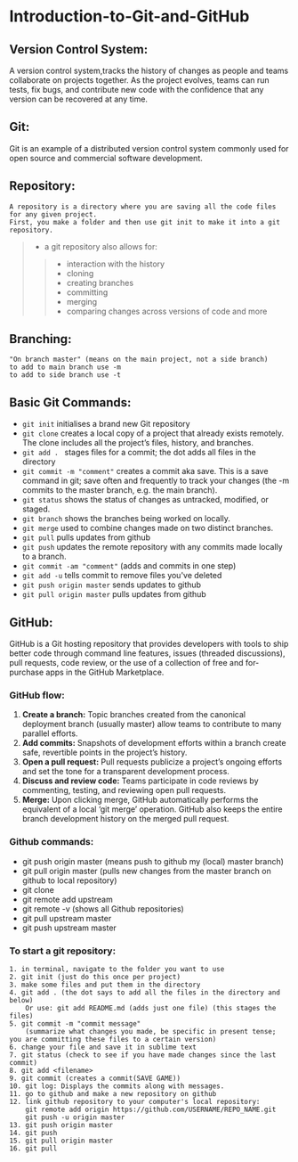# Introduction-to-Git-and-GitHub
## Version Control System:
A version control system,tracks the history of changes as people and teams collaborate on projects together. As the project evolves, teams can run tests, fix bugs, and contribute new code with the confidence that any version can be recovered at any time.

## Git:
Git is an example of a distributed version control system commonly used for open source and commercial software development. 

## Repository:
```
A repository is a directory where you are saving all the code files for any given project.  
First, you make a folder and then use git init to make it into a git repository.
```
> * a git repository also allows for: 
> > + interaction with the history
> > + cloning
> > + creating branches
> > + committing
> > + merging
> > + comparing changes across versions of code and more

## Branching:
```
"On branch master" (means on the main project, not a side branch)
to add to main branch use -m
to add to side branch use -t
```

## Basic Git Commands:
  * ``` git init ``` initialises a brand new Git repository
  * ``` git clone ``` creates a local copy of a project that already exists remotely. The clone includes all the project’s files, history, and branches.
  * ``` git add .  ``` stages files for a commit; the dot adds all files in the directory
  * ``` git commit -m "comment" ``` creates a commit aka save. This is a save command in git; save often and frequently to track your changes (the -m commits to the                                          master branch, e.g. the main branch).
  * ``` git status ``` shows the status of changes as untracked, modified, or staged.
  * ``` git branch ``` shows the branches being worked on locally.
  * ``` git merge ``` used to combine changes made on two distinct branches.
  * ``` git pull ``` pulls updates from github
  * ``` git push ``` updates the remote repository with any commits made locally to a branch.
  * ``` git commit -am "comment" ``` (adds and commits in one step)
  * ``` git add -u ``` tells commit to remove files you've deleted
  * ``` git push origin master ``` sends updates to github
  * ``` git pull origin master ``` pulls updates from github
  
  
  
 
## GitHub:
GitHub is a Git hosting repository that provides developers with tools to ship better code through command line features, issues (threaded discussions), pull requests, code review, or the use of a collection of free and for-purchase apps in the GitHub Marketplace.

### GitHub flow:
1. **Create a branch:** Topic branches created from the canonical deployment branch (usually master) allow teams to contribute to many parallel efforts. 
2. **Add commits:** Snapshots of development efforts within a branch create safe, revertible points in the project’s history.
3. **Open a pull request:** Pull requests publicize a project’s ongoing efforts and set the tone for a transparent development process.
4. **Discuss and review code:** Teams participate in code reviews by commenting, testing, and reviewing open pull requests.
5. **Merge:** Upon clicking merge, GitHub automatically performs the equivalent of a local ‘git merge’ operation. GitHub also keeps the entire branch development history on the merged pull request.

### Github commands:
- git push origin master (means push to github my (local) master branch)
- git pull origin master (pulls new changes from the master branch on github to local repository)
- git clone
- git remote add upstream
- git remote -v (shows all Github repositories)
- git pull upstream master
- git push upstream master

### To start a git repository:
```
1. in terminal, navigate to the folder you want to use
2. git init (just do this once per project)
3. make some files and put them in the directory
4. git add . (the dot says to add all the files in the directory and below)
    Or use: git add README.md (adds just one file) (this stages the files)
5. git commit -m "commit message" 
    (summarize what changes you made, be specific in present tense; you are committing these files to a certain version)
6. change your file and save it in sublime text
7. git status (check to see if you have made changes since the last commit)
8. git add <filename>
9. git commit (creates a commit(SAVE GAME))
10. git log: Displays the commits along with messages.
11. go to github and make a new repository on github
12. link github repository to your computer's local repository: 
    git remote add origin https://github.com/USERNAME/REPO_NAME.git
    git push -u origin master
13. git push origin master
14. git push
15. git pull origin master
16. git pull 
```
